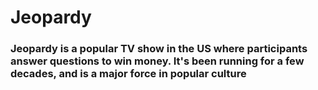 
# Jeopardy

### Jeopardy is a popular TV show in the US where participants answer questions to win money. It's been running for a few decades, and is a major force in popular culture
